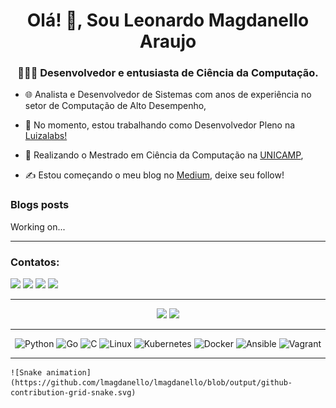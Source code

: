 <h1 align="center">Olá! 👋, Sou Leonardo Magdanello Araujo</h1>
<h3 align="center">👨‍💻💡 Desenvolvedor e entusiasta de Ciência da Computação.</h3>


- 🌐 Analista e Desenvolvedor de Sistemas com anos de experiência no setor de Computação de Alto Desempenho,

- 🔭 No momento, estou trabalhando como Desenvolvedor Pleno na [Luizalabs!](https://www.linkedin.com/company/luizalabs/)

- 🌱 Realizando o Mestrado em Ciência da Computação na [UNICAMP](https://ic.unicamp.br/),

- ✍️ Estou começando o meu blog no [Medium](https://medium.com/@developer_leonardo), deixe seu follow!


### Blogs posts
<!-- BLOG-POST-LIST:START -->
Working on...
<!-- BLOG-POST-LIST:END -->

---
<p align="center">
<h3>Contatos:</h3>

<a href="https://linkedin.com/in/magdanello"><img src="https://img.shields.io/badge/LinkedIn-0077B5?style=flat-square&logo=linkedin&logoColor=white" target="_blank"/></a>
<a href = "mailto:lmagdanello40@gmail.com"><img src="https://img.shields.io/badge/Gmail-D14836?style=flat-square&logo=gmail&logoColor=white" target="_blank"></a>
<a href="https://instagram.com/developer_leonardo" target="_blank"><img src="https://img.shields.io/badge/Instagram-E4405F?style=flat-square&logo=instagram&logoColor=white" target="_blank"></a>
<a href="https://medium.com/@developer_leonardo" target="_blank"><img src="https://img.shields.io/badge/Medium-12100E?style=flat-square&logo=medium&logoColor=white" target="_blank"></a>
</p>

---

<p align="center">
  <img src="https://github-readme-stats.vercel.app/api?username=lmagdanello&show_icons=true&theme=dark" width="400">
  <img src="https://github-readme-stats.vercel.app/api/top-langs?username=lmagdanello&show_icons=true&locale=en&layout=compact&theme=dark" width="400">
</p>

---

<p align="center">
  <a>
    <img src="https://img.shields.io/badge/Python-%2314354C.svg?style=flat-square&logo=python&logoColor=white" alt="Python">
  </a>
  <a>
    <img src="https://img.shields.io/badge/Go-00ADD8?style=flat-square&logo=go&logoColor=white" alt="Go">
  </a>
  <a>
    <img src="https://img.shields.io/badge/C-00599C?style=flat-square&logo=c&logoColor=white" alt="C">
  </a>
  <a>
    <img src="https://img.shields.io/badge/Linux-FCC624?style=flat-square&logo=linux&logoColor=black" alt="Linux">
  </a>
  <a>
    <img src="https://img.shields.io/badge/kubernetes-%23326ce5.svg?style=flat-square&logo=kubernetes&logoColor=white" alt="Kubernetes">
  </a>
  <a>
    <img src="https://img.shields.io/badge/Docker-%232496ED.svg?style=flat-square&logo=docker&logoColor=white" alt="Docker">
  </a>
  <a>
    <img src="https://img.shields.io/badge/ansible-%231A1918.svg?style=flat-square&logo=ansible&logoColor=white" alt="Ansible">
  </a>
  <a>
    <img src="https://img.shields.io/badge/vagrant-%231563FF.svg?style=flat-square&logo=vagrant&logoColor=white" alt="Vagrant">
  </a>
</p>

---

<div>

    ![Snake animation](https://github.com/lmagdanello/lmagdanello/blob/output/github-contribution-grid-snake.svg)
    
</div>